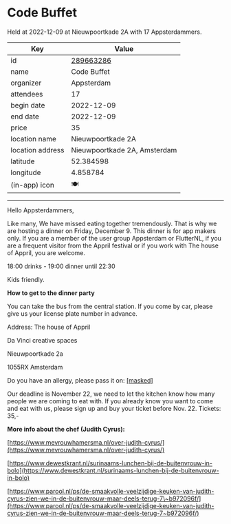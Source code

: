 # Code Buffet 
Held at 2022-12-09 at Nieuwpoortkade 2A with 17 Appsterdammers.
        
|Key|Value
|---|---|
|id|[289663286](https://www.meetup.com/appsterdam/events/289663286/)|
|name|Code Buffet |
|organizer|Appsterdam|
|attendees|17|
|begin date|2022-12-09|
|end date|2022-12-09|
|price|35|
|location name|Nieuwpoortkade 2A|
|location address|Nieuwpoortkade 2A, Amsterdam|
|latitude|52.384598|
|longitude|4.858784|
|(in-app) icon|🍽|

---

Hello Appsterdammers,

Like many, We have missed eating together tremendously. That is why we are hosting a dinner on Friday, December 9. This dinner is for app makers only. If you are a member of the user group Appsterdam or FlutterNL, if you are a frequent visitor from the Appril festival or if you work with The house of Appril, you are welcome.

18:00 drinks - 19:00 dinner until 22:30

Kids friendly.

**How to get to the dinner party**

You can take the bus from the central station. If you come by car, please give us your license plate number in advance.

Address: The house of Appril

Da Vinci creative spaces

Nieuwpoortkade 2a

1055RX Amsterdam

Do you have an allergy, please pass it on: [[masked]](mailto:[masked])

Our deadline is November 22, we need to let the kitchen know how many people we are coming to eat with. If you already know you want to come and eat with us, please sign up and buy your ticket before Nov. 22. Tickets: 35,-

**More info about the chef (Judith Cyrus):**

[https://www.mevrouwhamersma.nl/over-judith-cyrus/](https://www.mevrouwhamersma.nl/over-judith-cyrus/)

[https://www.dewestkrant.nl/surinaams-lunchen-bij-de-buitenvrouw-in-bolo](https://www.dewestkrant.nl/surinaams-lunchen-bij-de-buitenvrouw-in-bolo)

[https://www.parool.nl/ps/de-smaakvolle-veelzijdige-keuken-van-judith-cyrus-zien-we-in-de-buitenvrouw-maar-deels-terug-7\~b972096f/](https://www.parool.nl/ps/de-smaakvolle-veelzijdige-keuken-van-judith-cyrus-zien-we-in-de-buitenvrouw-maar-deels-terug-7~b972096f/)
